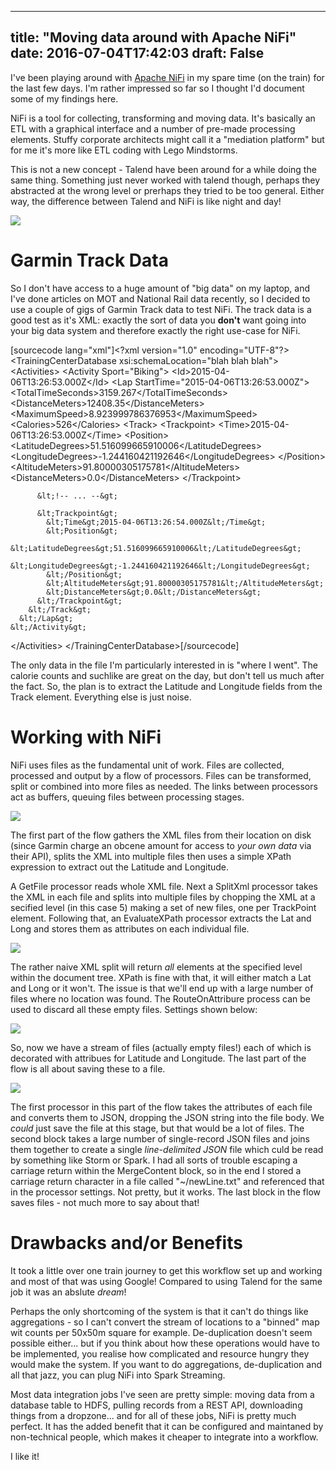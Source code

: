 
---
title: "Moving data around with Apache NiFi"
date: 2016-07-04T17:42:03
draft: False
---

I've been playing around with [Apache NiFi](https://nifi.apache.org/) in my spare time (on the train) for the last few days. I'm rather impressed so far so I thought I'd document some of my findings here.

NiFi is a tool for collecting, transforming and moving data. It's basically an ETL with a graphical interface and a number of pre-made processing elements. Stuffy corporate architects might call it a "mediation platform" but for me it's more like ETL coding with Lego Mindstorms.

This is not a new concept - Talend have been around for a while doing the same thing. Something just never worked with talend though, perhaps they abstracted at the wrong level or prerhaps they tried to be too general. Either way, the difference between Talend and NiFi is like night and day!

[<img src="http://logicalgenetics.com/wp-content/uploads/2016/07/Screenshot-2016-07-01-17.44.54.jpg"/>](http://logicalgenetics.com/moving-data-around-with-apache-nifi/screenshot-2016-07-01-17-44-54/)

# Garmin Track Data
So I don't have access to a huge amount of "big data" on my laptop, and I've done articles on MOT and National Rail data recently, so I decided to use a couple of gigs of Garmin Track data to test NiFi. The track data is a good test as it's XML: exactly the sort of data you <strong>don't</strong> want going into your big data system and therefore exactly the right use-case for NiFi.

[sourcecode lang="xml"]&lt;?xml version=&quot;1.0&quot; encoding=&quot;UTF-8&quot;?&gt;
&lt;TrainingCenterDatabase xsi:schemaLocation=&quot;blah blah blah&quot;&gt;
  &lt;Activities&gt;
    &lt;Activity Sport=&quot;Biking&quot;&gt;
      &lt;Id&gt;2015-04-06T13:26:53.000Z&lt;/Id&gt;
      &lt;Lap StartTime=&quot;2015-04-06T13:26:53.000Z&quot;&gt;
        &lt;TotalTimeSeconds&gt;3159.267&lt;/TotalTimeSeconds&gt;
        &lt;DistanceMeters&gt;12408.35&lt;/DistanceMeters&gt;
        &lt;MaximumSpeed&gt;8.923999786376953&lt;/MaximumSpeed&gt;
        &lt;Calories&gt;526&lt;/Calories&gt;
        &lt;Track&gt;
          &lt;Trackpoint&gt;
            &lt;Time&gt;2015-04-06T13:26:53.000Z&lt;/Time&gt;
            &lt;Position&gt;
              &lt;LatitudeDegrees&gt;51.516099665910006&lt;/LatitudeDegrees&gt;
              &lt;LongitudeDegrees&gt;-1.244160421192646&lt;/LongitudeDegrees&gt;
            &lt;/Position&gt;
            &lt;AltitudeMeters&gt;91.80000305175781&lt;/AltitudeMeters&gt;
            &lt;DistanceMeters&gt;0.0&lt;/DistanceMeters&gt;
          &lt;/Trackpoint&gt;

          &lt;!-- ... --&gt;

          &lt;Trackpoint&gt;
            &lt;Time&gt;2015-04-06T13:26:54.000Z&lt;/Time&gt;
            &lt;Position&gt;
              &lt;LatitudeDegrees&gt;51.516099665910006&lt;/LatitudeDegrees&gt;
              &lt;LongitudeDegrees&gt;-1.244160421192646&lt;/LongitudeDegrees&gt;
            &lt;/Position&gt;
            &lt;AltitudeMeters&gt;91.80000305175781&lt;/AltitudeMeters&gt;
            &lt;DistanceMeters&gt;0.0&lt;/DistanceMeters&gt;
          &lt;/Trackpoint&gt;
        &lt;/Track&gt;
      &lt;/Lap&gt;
    &lt;/Activity&gt;
  &lt;/Activities&gt;
&lt;/TrainingCenterDatabase&gt;[/sourcecode]

The only data in the file I'm particularly interested in is "where I went". The calorie counts and suchlike are great on the day, but don't tell us much after the fact. So, the plan is to extract the Latitude and Longitude fields from the Track element. Everything else is just noise.

# Working with NiFi

NiFi uses files as the fundamental unit of work. Files are collected, processed and output by a flow of processors. Files can be transformed, split or combined into more files as needed. The links between processors act as buffers, queuing files between processing stages.

[<img src="http://logicalgenetics.com/wp-content/uploads/2016/07/Screenshot-2016-07-04-07.40.18.jpg"/>](http://logicalgenetics.com/moving-data-around-with-apache-nifi/screenshot-2016-07-04-07-40-18/)

The first part of the flow gathers the XML files from their location on disk (since Garmin charge an obcene amount for access to *your own data* via their API), splits the XML into multiple files then uses a simple XPath expression to extract out the Latitude and Longitude.

A GetFile processor reads whole XML file. Next a SplitXml processor takes the XML in each file and splits into multiple files by chopping the XML at a secified level (in this case 5) making a set of new files, one per TrackPoint element. Following that, an EvaluateXPath processor extracts the Lat and Long and stores them as attributes on each individual file.

[<img src="http://logicalgenetics.com/wp-content/uploads/2016/07/Screenshot-2016-07-04-07.47.49.jpg"/>](http://logicalgenetics.com/moving-data-around-with-apache-nifi/screenshot-2016-07-04-07-47-49/)

The rather naive XML split will return *all* elements at the specified level within the document tree. XPath is fine with that, it will either match a Lat and Long or it won't. The issue is that we'll end up with a large number of files where no location was found. The RouteOnAttribure process can be used to discard all these empty files. Settings shown below:

[<img src="http://logicalgenetics.com/wp-content/uploads/2016/07/Screenshot-2016-07-04-18.28.52.png"/>](http://logicalgenetics.com/moving-data-around-with-apache-nifi/screenshot-2016-07-04-18-28-52/)

So, now we have a stream of files (actually empty files!) each of which is decorated with attribues for Latitude and Longitude. The last part of the flow is all about saving these to a file.

[<img src="http://logicalgenetics.com/wp-content/uploads/2016/07/Screenshot-2016-07-04-18.31.06.jpg"/>](http://logicalgenetics.com/moving-data-around-with-apache-nifi/screenshot-2016-07-04-18-31-06/)

The first processor in this part of the flow takes the attributes of each file and converts them to JSON, dropping the JSON string into the file body. We *could* just save the file at this stage, but that would be a lot of files. The second block takes a large number of single-record JSON files and joins them together to create a single *line-delimited JSON* file which culd be read by something like Storm or Spark. I had all sorts of trouble escaping a carriage return within the MergeContent block, so in the end I stored a carriage return character in a file called "~/newLine.txt" and referenced that in the processor settings. Not pretty, but it works. The last block in the flow saves files - not much more to say about that!

# Drawbacks and/or Benefits

It took a little over one train journey to get this workflow set up and working and most of that was using Google! Compared to using Talend for the same job it was an abslute *dream*! 

Perhaps the only shortcoming of the system is that it can't do things like aggregations - so I can't convert the stream of locations to a "binned" map wit counts per 50x50m square for example. De-duplication doesn't seem possible either... but if you think about how these operations would have to be implemented, you realise how complicated and resource hungry they would make the system.  If you want to do aggregations, de-duplication and all that jazz, you can plug NiFi into Spark Streaming.

Most data integration jobs I've seen are pretty simple: moving data from a database table to HDFS, pulling records from a REST API, downloading things from a dropzone... and for all of these jobs, NiFi is pretty much perfect. It has the added benefit that it can be configured and maintaned by non-technical people, which makes it cheaper to integrate into a workflow.

I like it!